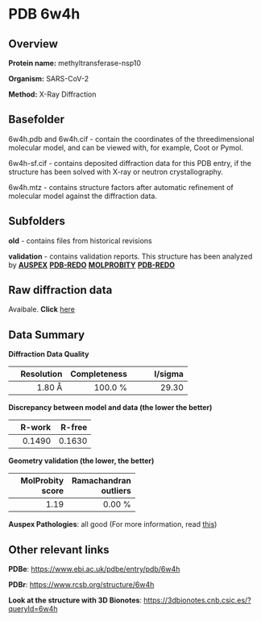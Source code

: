 # PDB 6w4h

## Overview

**Protein name:** methyltransferase-nsp10

**Organism:** SARS-CoV-2

**Method:** X-Ray Diffraction

## Basefolder

6w4h.pdb and 6w4h.cif - contain the coordinates of the threedimensional molecular model, and can be viewed with, for example, Coot or Pymol.

6w4h-sf.cif - contains deposited diffraction data for this PDB entry, if the structure has been solved with X-ray or neutron crystallography.

6w4h.mtz - contains structure factors after automatic refinement of molecular model against the diffraction data.

## Subfolders



**old** - contains files from historical revisions

**validation** - contains validation reports. This structure has been analyzed by [**AUSPEX**](https://github.com/thorn-lab/coronavirus_structural_task_force/tree/master/pdb/methyltransferase-nsp10/SARS-CoV-2/6w4h/validation/auspex) [**PDB-REDO**](https://github.com/thorn-lab/coronavirus_structural_task_force/tree/master/pdb/methyltransferase-nsp10/SARS-CoV-2/6w4h/validation/pdb-redo) [**MOLPROBITY**](https://github.com/thorn-lab/coronavirus_structural_task_force/tree/master/pdb/methyltransferase-nsp10/SARS-CoV-2/6w4h/validation/molprobity) [**PDB-REDO**](https://github.com/thorn-lab/coronavirus_structural_task_force/blob/master/pdb/methyltransferase-nsp10/SARS-CoV-2/6w4h/validation/Xtriage_output.log) 

## Raw diffraction data

Avaibale. **Click** [here](https://doi.org/10.18430/m36w4h) 

## Data Summary
**Diffraction Data Quality**

|   | Resolution | Completeness| I/sigma |
|---|-------------:|----------------:|--------------:|
|   |1.80 Å|100.0 %|<img width=50/>29.30|

**Discrepancy between model and data (the lower the better)**

|   | **R-work**| **R-free**   
|---|-------------:|----------------:|           
||  0.1490|  0.1630|

**Geometry validation (the lower, the better)**

|   |**MolProbity<br>score**| **Ramachandran<br>outliers** 
|---|-------------:|----------------:|
||  1.19|  0.00 %|

**Auspex Pathologies**: all good (For more information, read [this](https://github.com/thorn-lab/coronavirus_structural_task_force/blob/master/pdb/methyltransferase-nsp10/SARS-CoV-2/6w4h/validation/auspex/6w4h_auspex_comments.txt))

 



## Other relevant links 
**PDBe**:  https://www.ebi.ac.uk/pdbe/entry/pdb/6w4h
 
**PDBr**: https://www.rcsb.org/structure/6w4h 

**Look at the structure with 3D Bionotes**: https://3dbionotes.cnb.csic.es/?queryId=6w4h

